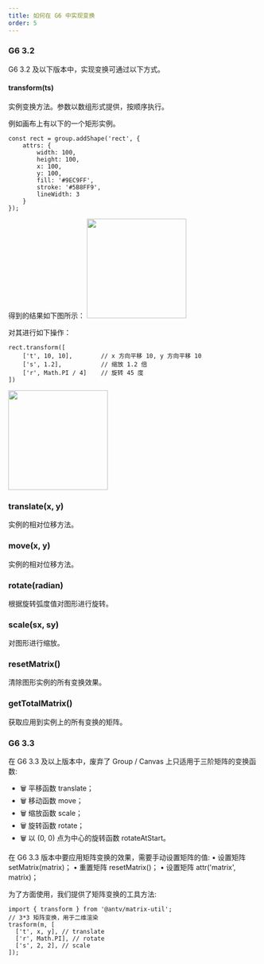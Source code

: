 ```yaml
---
title: 如何在 G6 中实现变换
order: 5
---
```


### G6 3.2
G6 3.2 及以下版本中，实现变换可通过以下方式。

#### transform(ts)
实例变换方法。参数以数组形式提供，按顺序执行。

例如画布上有以下的一个矩形实例。
```
const rect = group.addShape('rect', {
    attrs: {
        width: 100,
        height: 100,
        x: 100,
        y: 100,
        fill: '#9EC9FF',
        stroke: '#5B8FF9',
        lineWidth: 3
    }
});
```

得到的结果如下图所示：
<img src='https://gw.alipayobjects.com/mdn/rms_f8c6a0/afts/img/A*lkUoTp5xXmoAAAAAAAAAAABkARQnAQ' width='200' />

对其进行如下操作：
```
rect.transform([
    ['t', 10, 10],        // x 方向平移 10, y 方向平移 10
    ['s', 1.2],           // 缩放 1.2 倍
    ['r', Math.PI / 4]    // 旋转 45 度
])
```

<img src='https://gw.alipayobjects.com/mdn/rms_f8c6a0/afts/img/A*jN3HQbHZ4dIAAAAAAAAAAABkARQnAQ' width='200' />

### translate(x, y)
实例的相对位移方法。

### move(x, y)
实例的相对位移方法。

### rotate(radian)
根据旋转弧度值对图形进行旋转。

### scale(sx, sy)
对图形进行缩放。

### resetMatrix()
清除图形实例的所有变换效果。

### getTotalMatrix()
获取应用到实例上的所有变换的矩阵。

### G6 3.3
在 G6 3.3 及以上版本中，废弃了 Group / Canvas 上只适用于三阶矩阵的变换函数:
- 🗑  平移函数 translate；
- 🗑  移动函数 move；
- 🗑  缩放函数 scale；
- 🗑  旋转函数 rotate；
- 🗑  以 (0, 0) 点为中心的旋转函数 rotateAtStart。

在 G6 3.3 版本中要应用矩阵变换的效果，需要手动设置矩阵的值:
• 设置矩阵 setMatrix(matrix)；
• 重置矩阵 resetMatrix()；
• 设置矩阵 attr('matrix', matrix)；


为了方面使用，我们提供了矩阵变换的工具方法:
```
import { transform } from '@antv/matrix-util';
// 3*3 矩阵变换，用于二维渲染
trasform(m, [
  ['t', x, y], // translate
  ['r', Math.PI], // rotate
  ['s', 2, 2], // scale
]);
```
